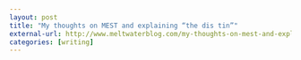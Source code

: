 ```yaml
---
layout: post
title: "My thoughts on MEST and explaining “the dis tin”"
external-url: http://www.meltwaterblog.com/my-thoughts-on-mest-and-explaining-%E2%80%9Cthe-dis-tin%E2%80%9D
categories: [writing]
---
```

